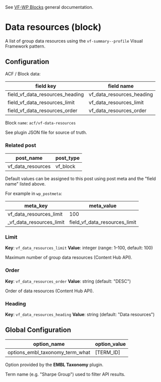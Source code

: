 See [VF-WP Blocks](/docs/blocks.md) general documentation.

# Data resources (block)

A list of group data resources using the `vf-summary--profile` Visual Framework pattern.

## Configuration

ACF / Block data:

| field key | field name |
| --------- | ---------- |
| field_vf_data_resources_heading | vf_data_resources_heading |
| field_vf_data_resources_limit | vf_data_resources_limit |
| field_vf_data_resources_order | vf_data_resources_order |

Block `name`: `acf/vf-data-resources`

See plugin JSON file for source of truth.

### Related post

| post_name | post_type |
| --------- | --------- |
| vf_data_resources | vf_block |

Default values can be assigned to this post using post meta and the "field name" listed above.

For example in `wp_postmeta`:

| meta_key | meta_value |
| -------- | ---------- |
| vf_data_resources_limit | 100 |
| \_vf_data_resources_limit | field_vf_data_resources_limit |

### Limit

**Key**: `vf_data_resources_limit`
**Value**: integer (range: 1–100, default: 100)

Maximum number of group data resources (Content Hub API).

### Order

**Key**: `vf_data_resources_order`
**Value**: string (default: "DESC")

Order of data resources (Content Hub API).

### Heading
**Key**: `vf_data_resources_heading`
**Value**: string (default: "Data resources")


## Global Configuration

| option_name | option_value |
| ----------- | ------------ |
| options_embl_taxonomy_term_what | [TERM_ID] |

Option provided by the **EMBL Taxonomy** plugin.

Term name (e.g. "Sharpe Group") used to filter API results.
